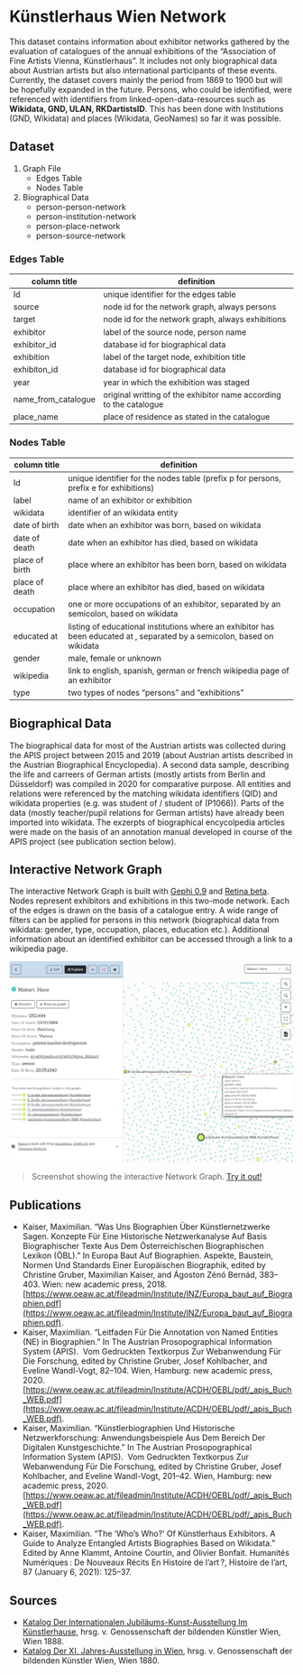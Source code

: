 # Künstlerhaus Wien Network
This dataset contains information about exhibitor networks gathered by the evaluation of catalogues of the annual exhibitions of the “Association of Fine Artists Vienna, Künstlerhaus”. It includes not only biographical data about Austrian artists but also international participants of these events. Currently, the dataset covers mainly the period from 1869 to 1900 but will be hopefully expanded in the future. Persons, who could be identified, were referenced with identifiers from linked-open-data-resources such as **Wikidata, GND, ULAN, RKDartistsID**. This has been done with Institutions (GND, Wikidata) and places (Wikidata, GeoNames) so far it was possible.

## Dataset
1. Graph File
   - Edges Table
   - Nodes Table
2. Biographical Data
   - person-person-network
   - person-institution-network
   - person-place-network
   - person-source-network

### Edges Table
| column title | definition |
|--------------|------------|
| Id | unique identifier for the edges table |
| source | node id for the network graph, always persons |
| target | node id for the network graph, always exhibitions |
| exhibitor | label of the source node, person name |
| exhibitor_id | database id for biographical data |
| exhibition | label of the target node, exhibition title |
| exhibiton_id | database id for biographical data |
| year | year in which the exhibition was staged |
| name_from_catalogue | original writting of the exhibitor name according to the catalogue |
| place_name | place of residence as stated in the catalogue |

### Nodes Table

| column title | definition |
|--------------|------------|
| Id | unique identifier for the nodes table (prefix p for persons, prefix e for exhibitions)|
| label | name of an exhibitor or exhibition |
| wikidata | identifier of an wikidata entity |
| date of birth| date when an exhibitor was born, based on wikidata |
| date of death | date when an exhibitor has died, based on wikidata |
| place of birth | place where an exhibitor has been born, based on wikidata |
| place of death | place where an exhibitor has died, based on wikidata |
| occupation | one or more occupations of an exhibitor, separated by an semicolon, based on wikidata |
| educated at | listing of educational institutions where an exhibitor has been educated at , separated by a semicolon, based on wikidata |
| gender | male, female or unknown |
| wikipedia | link to english, spanish, german or french wikipedia page of an exhibitor |
| type | two types of nodes “persons” and “exhibitions” |

## Biographical Data

The biographical data for most of the Austrian artists was collected during the APIS project between 2015 and 2019 (about Austrian artists described in the Austrian Biographical Encyclopedia). A second data sample, describing the life and carreers of German artists (mostly artists from Berlin and Düsseldorf) was compiled in 2020 for comparative purpose. All entities and relations were referenced by the matching wikidata identifiers (QID) and wikidata properties (e.g. was student of / student of (P1066)). Parts of the data (mostly teacher/pupil relations for German artists) have already been imported into wikidata. The exzerpts of biographical encycolpedia articles were made on the basis of an annotation manual developed in course of the APIS project (see publication section below).

## Interactive Network Graph
The interactive Network Graph is built with [Gephi 0.9](https://gephi.org/) and [Retina beta](https://ouestware.gitlab.io/retina/beta/#/). Nodes represent exhibitors and exhibitions in this two-mode network. Each of the edges is drawn on the basis of a catalogue entry. A wide range of filters can be applied for persons in this network (biographical data from wikidata: gender, type, occupation, places, education etc.). Additional information about an identified exhibitor can be accessed through a link to a wikipedia page.

![image of network node](https://github.com/m-kaiser/Kuenstlerhaus-Wien-Network/blob/ea88a274049c99b50ecb702349ab64669cb5337e/Graph%20File/kuenstlerhaus_wien_network_image1.png)
> Screenshot showing the interactive Network Graph. [Try it out!](https://ouestware.gitlab.io/retina/beta/#/graph/?url=https%3A%2F%2Fgist.githubusercontent.com%2Fm-kaiser%2F10ad8656256ab0af66df00723e171d8a%2Fraw%2F6c3319a38f617dcf8c2356f5021b22ae6a01d3b7%2Fkuenstlerhaus_network.gexf&n=p_1873&sa=r&ca[]=g&ca[]=t&fa[]=dd&fa[]=pb&fa[]=pd&fa[]=o&fa[]=e&fa[]=db&st[]=t&st[]=g&st[]=o&st[]=wd&st[]=db&st[]=pb&st[]=dd&st[]=pd&st[]=e&st[]=wp&st[]=r&ec=o)

## Publications
*  Kaiser, Maximilian. “Was Uns Biographien Über Künstlernetzwerke Sagen. Konzepte Für Eine Historische Netzwerkanalyse Auf Basis Biographischer Texte Aus Dem Österreichischen Biographischen Lexikon (ÖBL).” In Europa Baut Auf Biographien. Aspekte, Baustein, Normen Und Standards Einer Europäischen Biographik, edited by Christine Gruber, Maximilian Kaiser, and Ágoston Zénó Bernád, 383–403. Wien: new academic press, 2018. [https://www.oeaw.ac.at/fileadmin/Institute/INZ/Europa_baut_auf_Biographien.pdf](https://www.oeaw.ac.at/fileadmin/Institute/INZ/Europa_baut_auf_Biographien.pdf).
*  Kaiser, Maximilian. “Leitfaden Für Die Annotation von Named Entities (NE) in Biographien.” In The Austrian Prosopographical Information System (APIS).  Vom Gedruckten Textkorpus Zur Webanwendung Für Die Forschung, edited by Christine Gruber, Josef Kohlbacher, and Eveline Wandl-Vogt, 82–104. Wien, Hamburg: new academic press, 2020. [https://www.oeaw.ac.at/fileadmin/Institute/ACDH/OEBL/pdf/_apis_Buch_WEB.pdf](https://www.oeaw.ac.at/fileadmin/Institute/ACDH/OEBL/pdf/_apis_Buch_WEB.pdf).
*  Kaiser, Maximilian. “Künstlerbiographien Und Historische Netzwerkforschung: Anwendungsbeispiele Aus Dem Bereich Der Digitalen Kunstgeschichte.” In The Austrian Prosopographical Information System (APIS).  Vom Gedruckten Textkorpus Zur Webanwendung Für Die Forschung, edited by Christine Gruber, Josef Kohlbacher, and Eveline Wandl-Vogt, 201–42. Wien, Hamburg: new academic press, 2020. [https://www.oeaw.ac.at/fileadmin/Institute/ACDH/OEBL/pdf/_apis_Buch_WEB.pdf](https://www.oeaw.ac.at/fileadmin/Institute/ACDH/OEBL/pdf/_apis_Buch_WEB.pdf).
*   Kaiser, Maximilian. “The ‘Who’s Who?’ Of Künstlerhaus Exhibitors. A Guide to Analyze Entangled Artists Biographies Based on Wikidata.” Edited by Anne Klammt, Antoine Courtin, and Olivier Bonfait. Humanités Numériques : De Nouveaux Récits En Histoire de l’art ?, Histoire de l’art, 87 (January 6, 2021): 125–37. 

## Sources
- [Katalog Der Internationalen Jubiläums-Kunst-Ausstellung Im Künstlerhause](https://belvedere-primo.hosted.exlibrisgroup.com/permalink/f/1vb66sb/43OGB_Alma2110120850004510), hrsg. v. Genossenschaft der bildenden Künstler Wien, Wien 1888.
- [Katalog Der XI. Jahres-Ausstellung in Wien](https://belvedere-primo.hosted.exlibrisgroup.com/permalink/f/1vb66sb/43OGB_Alma219920060004510), hrsg. v. Genossenschaft der bildenden Künstler Wien, Wien 1880. 
